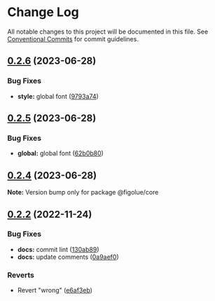 # Change Log

All notable changes to this project will be documented in this file.
See [Conventional Commits](https://conventionalcommits.org) for commit guidelines.

## [0.2.6](https://github.com/CamilleJOLLIET/figolue/compare/v0.2.5...v0.2.6) (2023-06-28)


### Bug Fixes

* **style:** global font ([9793a74](https://github.com/CamilleJOLLIET/figolue/commit/9793a74c8752015f72c17ee66147994572026f94))





## [0.2.5](https://github.com/CamilleJOLLIET/figolue/compare/v0.2.4...v0.2.5) (2023-06-28)


### Bug Fixes

* **global:** global font ([62b0b80](https://github.com/CamilleJOLLIET/figolue/commit/62b0b80384de91fbea9b972102b1e481d35a80f9))





## [0.2.4](https://github.com/CamilleJOLLIET/figolue/compare/v0.2.3...v0.2.4) (2023-06-28)

**Note:** Version bump only for package @figolue/core





## [0.2.2](https://github.com/CamilleJOLLIET/figolue/compare/v0.2.1...v0.2.2) (2022-11-24)


### Bug Fixes

* **docs:** commit lint ([130ab89](https://github.com/CamilleJOLLIET/figolue/commit/130ab89465ef3a3595d2542959be69e0ccfdbf91))
* **docs:** update comments ([0a9aef0](https://github.com/CamilleJOLLIET/figolue/commit/0a9aef01b74b57a97f9aac86d7609f78963999e5))


### Reverts

* Revert "wrong" ([e6af3eb](https://github.com/CamilleJOLLIET/figolue/commit/e6af3eb4e4fd546567cb5f81cda3ee1ee0f08953))
